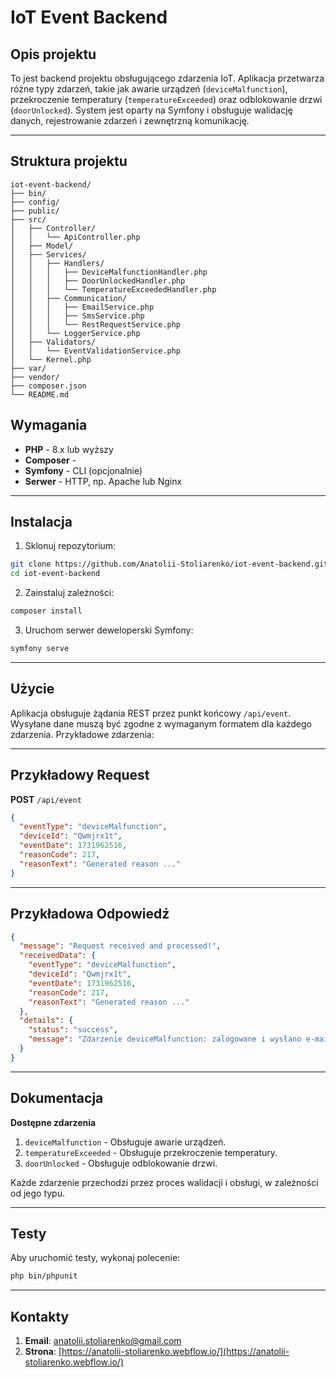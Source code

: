 # IoT Event Backend

## Opis projektu

To jest backend projektu obsługującego zdarzenia IoT. Aplikacja przetwarza różne typy zdarzeń, takie jak awarie urządzeń (`deviceMalfunction`), przekroczenie temperatury (`temperatureExceeded`) oraz odblokowanie drzwi (`doorUnlocked`). System jest oparty na Symfony i obsługuje walidację danych, rejestrowanie zdarzeń i zewnętrzną komunikację.

---

## Struktura projektu

```plaintext
iot-event-backend/
├── bin/
├── config/
├── public/
├── src/
│   ├── Controller/
│   │   └── ApiController.php
│   ├── Model/
│   ├── Services/
│   │   ├── Handlers/
│   │   │   ├── DeviceMalfunctionHandler.php
│   │   │   ├── DoorUnlockedHandler.php
│   │   │   └── TemperatureExceededHandler.php
│   │   ├── Communication/
│   │   │   ├── EmailService.php
│   │   │   ├── SmsService.php
│   │   │   └── RestRequestService.php
│   │   └── LoggerService.php
│   ├── Validators/
│   │   └── EventValidationService.php
│   └── Kernel.php
├── var/
├── vendor/
├── composer.json
└── README.md
```

## Wymagania

- **PHP** - 8.x lub wyższy
- **Composer** -
- **Symfony** - CLI (opcjonalnie)
- **Serwer** - HTTP, np. Apache lub Nginx

---

## Instalacja

1. Sklonuj repozytorium:

```bash
git clone https://github.com/Anatolii-Stoliarenko/iot-event-backend.git
cd iot-event-backend
```

2. Zainstaluj zależności:

```bash
composer install
```

3. Uruchom serwer deweloperski Symfony:

```bash
symfony serve
```

---

## Użycie

Aplikacja obsługuje żądania REST przez punkt końcowy `/api/event`. Wysyłane dane muszą być zgodne z wymaganym formatem dla każdego zdarzenia. Przykładowe zdarzenia:

---

## Przykładowy Request

**POST** `/api/event`

```json
{
  "eventType": "deviceMalfunction",
  "deviceId": "Qwmjrx1t",
  "eventDate": 1731962516,
  "reasonCode": 217,
  "reasonText": "Generated reason ..."
}
```

---

## Przykładowa Odpowiedź

```json
{
  "message": "Request received and processed!",
  "receivedData": {
    "eventType": "deviceMalfunction",
    "deviceId": "Qwmjrx1t",
    "eventDate": 1731962516,
    "reasonCode": 217,
    "reasonText": "Generated reason ..."
  },
  "details": {
    "status": "success",
    "message": "Zdarzenie deviceMalfunction: zalogowane i wysłano e-mail."
  }
}
```

---

## Dokumentacja

**Dostępne zdarzenia**

1. `deviceMalfunction` - Obsługuje awarie urządzeń.
2. `temperatureExceeded` - Obsługuje przekroczenie temperatury.
3. `doorUnlocked` - Obsługuje odblokowanie drzwi.

Każde zdarzenie przechodzi przez proces walidacji i obsługi, w zależności od jego typu.

---

## Testy

Aby uruchomić testy, wykonaj polecenie:

```bash
php bin/phpunit
```

---

## Kontakty

1. **Email**: [anatolii.stoliarenko@gmail.com](mailto:anatolii.stoliarenko@gmail.com)
2. **Strona**: [https://anatolii-stoliarenko.webflow.io/](https://anatolii-stoliarenko.webflow.io/)
